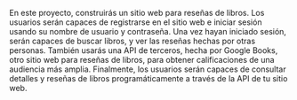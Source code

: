 En este proyecto, construirás un sitio web para reseñas de libros. Los usuarios serán capaces de registrarse en el sitio web e iniciar sesión usando su nombre de usuario y contraseña. Una vez hayan iniciado sesión, serán capaces de buscar libros, y ver las reseñas hechas por otras personas. También usarás una API de terceros, hecha por Google Books, otro sitio web para reseñas de libros, para obtener calificaciones de una audiencia más amplia. Finalmente, los usuarios serán capaces de consultar detalles y reseñas de libros programáticamente a través de la API de tu sitio web.
